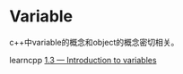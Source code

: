 # Variable

c++中variable的概念和object的概念密切相关。

learncpp [1.3 — Introduction to variables](https://www.learncpp.com/cpp-tutorial/introduction-to-variables/)